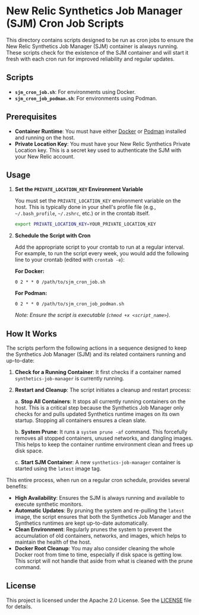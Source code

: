 # New Relic Synthetics Job Manager (SJM) Cron Job Scripts

This directory contains scripts designed to be run as cron jobs to ensure the New Relic Synthetics Job Manager (SJM) container is always running. These scripts check for the existence of the SJM container and will start it fresh with each cron run for improved reliability and regular updates.

## Scripts

- **`sjm_cron_job.sh`**: For environments using Docker.
- **`sjm_cron_job_podman.sh`**: For environments using Podman.

## Prerequisites

- **Container Runtime**: You must have either [Docker](https://www.docker.com/) or [Podman](https://podman.io/) installed and running on the host.
- **Private Location Key**: You must have your New Relic Synthetics Private Location key. This is a secret key used to authenticate the SJM with your New Relic account.

## Usage

1. **Set the `PRIVATE_LOCATION_KEY` Environment Variable**

    You must set the `PRIVATE_LOCATION_KEY` environment variable on the host. This is typically done in your shell's profile file (e.g., `~/.bash_profile`, `~/.zshrc`, etc.) or in the crontab itself.

    ```bash
    export PRIVATE_LOCATION_KEY=YOUR_PRIVATE_LOCATION_KEY
    ```

2. **Schedule the Script with Cron**

    Add the appropriate script to your crontab to run at a regular interval. For example, to run the script every week, you would add the following line to your crontab (edited with `crontab -e`):

    **For Docker:**

    ```crontab
    0 2 * * 0 /path/to/sjm_cron_job.sh
    ```

    **For Podman:**

    ```crontab
    0 2 * * 0 /path/to/sjm_cron_job_podman.sh
    ```

    *Note: Ensure the script is executable (`chmod +x <script_name>`).*

## How It Works

The scripts perform the following actions in a sequence designed to keep the Synthetics Job Manager (SJM) and its related containers running and up-to-date:

1. **Check for a Running Container**: It first checks if a container named `synthetics-job-manager` is currently running.

2. **Restart and Cleanup**: The script initiates a cleanup and restart process:

    a.  **Stop All Containers**: It stops all currently running containers on the host. This is a critical step because the Synthetics Job Manager only checks for and pulls updated Synthetics runtime images on its own startup. Stopping all containers ensures a clean slate.

    b.  **System Prune**: It runs a `system prune -af` command. This forcefully removes all stopped containers, unused networks, and dangling images. This helps to keep the container runtime environment clean and frees up disk space.

    c.  **Start SJM Container**: A new `synthetics-job-manager` container is started using the `latest` image tag.

This entire process, when run on a regular cron schedule, provides several benefits:

- **High Availability**: Ensures the SJM is always running and available to execute synthetic monitors.
- **Automatic Updates**: By pruning the system and re-pulling the `latest` image, the script ensures that both the Synthetics Job Manager and the Synthetics runtimes are kept up-to-date automatically.
- **Clean Environment**: Regularly prunes the system to prevent the accumulation of old containers, networks, and images, which helps to maintain the health of the host.
- **Docker Root Cleanup**: You may also consider cleaning the whole Docker root from time to time, especially if disk space is getting low. This script will not handle that aside from what is cleaned with the prune command.

## License

This project is licensed under the Apache 2.0 License. See the [LICENSE](../../LICENSE) file for details.
